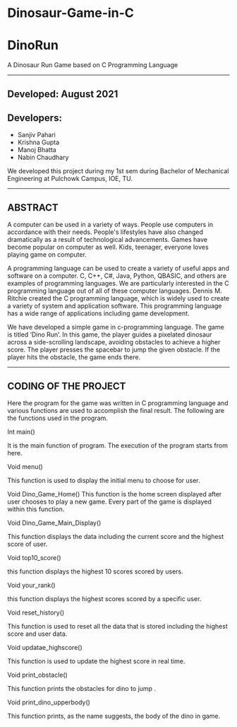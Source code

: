 # Dinosaur-Game-in-C

# DinoRun

A Dinosaur Run Game based on C Programming Language

*********************************************************


## Developed: August 2021

## Developers:

- Sanjiv Pahari
- Krishna Gupta
- Manoj Bhatta
- Nabin Chaudhary

We developed this project during my 1st sem during Bachelor of Mechanical Engineering at Pulchowk Campus, IOE, TU.



*********************************************************

## ABSTRACT

A computer can be used in a variety of ways. People use computers in accordance
with their needs. People's lifestyles have also changed dramatically as a result of
technological advancements. Games have become popular on computer as well. Kids,
teenager, everyone loves playing game on computer.

A programming language can be used to create a variety of useful apps and
software on a computer. C, C++, C#, Java, Python, QBASIC, and others are examples of
programming languages. We are particularly interested in the C programming language
out of all of these computer languages. Dennis M. Ritchie created the C programming
language, which is widely used to create a variety of system and application software.
This programming language has a wide range of applications including game
development.

We have developed a simple game in c-programming language. The game is titled
‘Dino Run’. In this game, the player guides a pixelated dinosaur across a side-scrolling
landscape, avoiding obstacles to achieve a higher score. The player presses the spacebar
to jump the given obstacle. If the player hits the obstacle, the game ends there.


*********************************************************

## CODING OF THE PROJECT

Here the program for the game was written in C programming language and various
functions are used to accomplish the final result. The following are the functions used in
the program.

Int main()

It is the main function of program. The execution of the program starts from here.


Void menu()

This function is used to display the initial menu to choose for user.

Void Dino_Game_Home()
This function is the home screen displayed after user chooses to play a new game.
Every part of the game is displayed within this function.

Void Dino_Game_Main_Display()

This function displays the data including the current score and the highest score of
user.

Void top10_score()

this function displays the highest 10 scores scored by users.

Void your_rank()

this function displays the highest scores scored by a specific user.

Void reset_history()

This function is used to reset all the data that is stored including the highest score
and user data.

Void updatae_highscore()

This function is used to update the highest score in real time.

Void print_obstacle()

This function prints the obstacles for dino to jump .

Void print_dino_upperbody()

This function prints, as the name suggests, the body of the dino in game.


